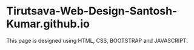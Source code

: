 # Tirutsava-Web-Design-Santosh-Kumar.github.io

This page is designed using HTML, CSS, BOOTSTRAP and JAVASCRIPT.
